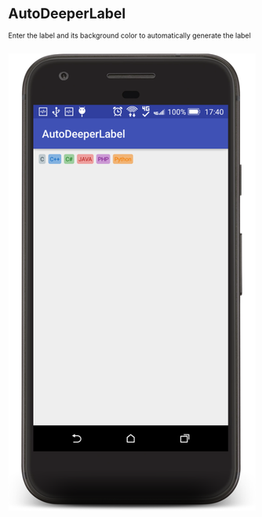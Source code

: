 # AutoDeeperLabel

Enter the label and its background color to automatically generate the label


## 
![](/screencap/device-2018-05-10-174132.png)
